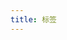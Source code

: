 ```yaml
---
title: 标签
---
```


<!-- Blowfish has full support for Hugo taxonomies and will adapt to any taxonomy set up. Taxonomy listings like this one also support custom content to be displayed above the list of terms.

This area could be used to add some extra decriptive text to each taxonomy. Check out the [advanced tag]({{< ref "advanced" >}}) below to see how to take this concept even further.

--- -->
